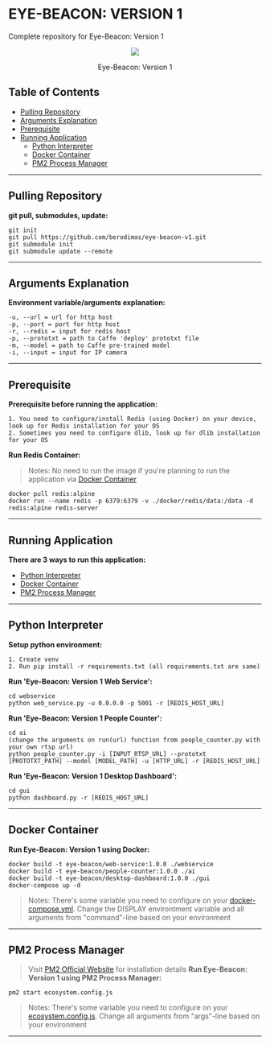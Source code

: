 # EYE-BEACON: VERSION 1

Complete repository for Eye-Beacon: Version 1

<div align="center">
<img src=https://imgur.com/a/Iw6A3RU>
<p>Eye-Beacon: Version 1</p>
</div>
                                       
## Table of Contents
* [Pulling Repository](#pulling-repository)
* [Arguments Explanation](#arguments-explanation)
* [Prerequisite](#prerequisite)
* [Running Application](#running-application)
    * [Python Interpreter](#python-interpreter)
    * [Docker Container](#docker-container)
    * [PM2 Process Manager](#pm2-process-manager)
---
## Pulling Repository
**git pull, submodules, update:**
```
git init 
git pull https://github.com/berodimas/eye-beacon-v1.git
git submodule init 
git submodule update --remote
```
---
## Arguments Explanation
**Environment variable/arguments explanation:**
```
-u, --url = url for http host
-p, --port = port for http host
-r, --redis = input for redis host
-p, --prototxt = path to Caffe 'deploy' prototxt file
-m, --model = path to Caffe pre-trained model
-i, --input = input for IP camera
```
---
## Prerequisite 
**Prerequisite before running the application:**
```
1. You need to configure/install Redis (using Docker) on your device, look up for Redis installation for your OS
2. Sometimes you need to configure dlib, look up for dlib installation for your OS
```

**Run Redis Container:**
> Notes: No need to run the image if you're planning to run the application via [Docker Container](#docker-container)
```
docker pull redis:alpine
docker run --name redis -p 6379:6379 -v ./docker/redis/data:/data -d redis:alpine redis-server
```
---
## Running Application
**There are 3 ways to run this application:**
* [Python Interpreter](#python-interpreter)
* [Docker Container](#docker-container)
* [PM2 Process Manager](#pm2-process-manager)
---
## Python Interpreter
**Setup python environment:**
```
1. Create venv
2. Run pip install -r requirements.txt (all requirements.txt are same)
```
**Run 'Eye-Beacon: Version 1 Web Service':**
```
cd webservice
python web_service.py -u 0.0.0.0 -p 5001 -r [REDIS_HOST_URL]
```
**Run 'Eye-Beacon: Version 1 People Counter':**
```
cd ai
(change the arguments on run(url) function from people_counter.py with your own rtsp url)
python people_counter.py -i [INPUT_RTSP_URL] --prototxt [PROTOTXT_PATH] --model [MODEL_PATH] -u [HTTP_URL] -r [REDIS_HOST_URL]
```
**Run 'Eye-Beacon: Version 1 Desktop Dashboard':**
```
cd gui
python dashboard.py -r [REDIS_HOST_URL]
```
---
## Docker Container
**Run Eye-Beacon: Version 1 using Docker:**
```
docker build -t eye-beacon/web-service:1.0.0 ./webservice
docker build -t eye-beacon/people-counter:1.0.0 ./ai
docker build -t eye-beacon/desktop-dashboard:1.0.0 ./gui
docker-compose up -d
```
> Notes: There's some variable you need to configure on your [docker-compose.yml](https://github.com/berodimas/eye-beacon-v1/blob/master/docker-compose.yaml). Change the DISPLAY environtment variable and all arguments from "command"-line based on your environment
---
## PM2 Process Manager
> Visit [PM2 Official Website](https://pm2.keymetrics.io/) for installation details 
**Run Eye-Beacon: Version 1 using PM2 Process Manager:**
```
pm2 start ecosystem.config.js
```
> Notes: There's some variable you need to configure on your [ecosystem.config.js](https://github.com/berodimas/eye-beacon-v1/blob/master/ecosystem.config.js). Change all arguments from "args"-line based on your environment
---
